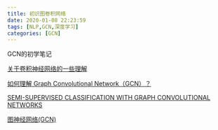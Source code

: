 ```yaml
---
title: 初识图卷积网络
date: 2020-01-08 22:23:59
tags: [NLP,GCN,深度学习]
categories: [GCN]
---
```


GCN的初学笔记

<!--more-->

[关于卷积神经网络的一些理解]( https://programtip.com/zh/art-45551 )

[如何理解 Graph Convolutional Network（GCN）？]( https://www.zhihu.com/question/54504471/answer/332657604 )

[ SEMI-SUPERVISED CLASSIFICATION WITH GRAPH CONVOLUTIONAL NETWORKS ]( https://arxiv.org/pdf/1609.02907.pdf )

[图神经网络(GCN)]( https://www.jianshu.com/p/0d27f0816c09 )


